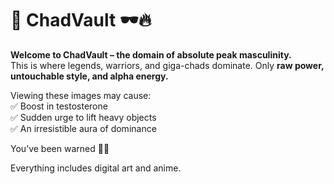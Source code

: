 # 🦾 ChadVault 🕶️🔥  

**Welcome to ChadVault – the domain of absolute peak masculinity.**  
This is where legends, warriors, and giga-chads dominate. Only **raw power, untouchable style, and alpha energy.**  


 
Viewing these images may cause:  
✅ Boost in testosterone  
✅ Sudden urge to lift heavy objects  
✅ An irresistible aura of dominance  

You’ve been warned 😤🔥  

Everything includes digital art and anime.